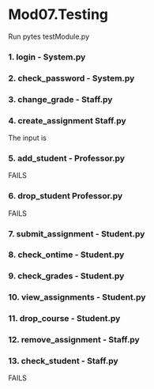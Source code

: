 # Mod07.Testing

Run pytes testModule.py

### 1. login - System.py


### 2. check_password - System.py


### 3. change_grade - Staff.py

### 4. create_assignment Staff.py
The input is 

### 5. add_student - Professor.py
FAILS

### 6. drop_student Professor.py
FAILS

### 7. submit_assignment - Student.py


### 8. check_ontime - Student.py


### 9. check_grades - Student.py


### 10. view_assignments - Student.py


### 11. drop_course - Student.py


### 12. remove_assignment - Staff.py


### 13. check_student - Staff.py
FAILS

